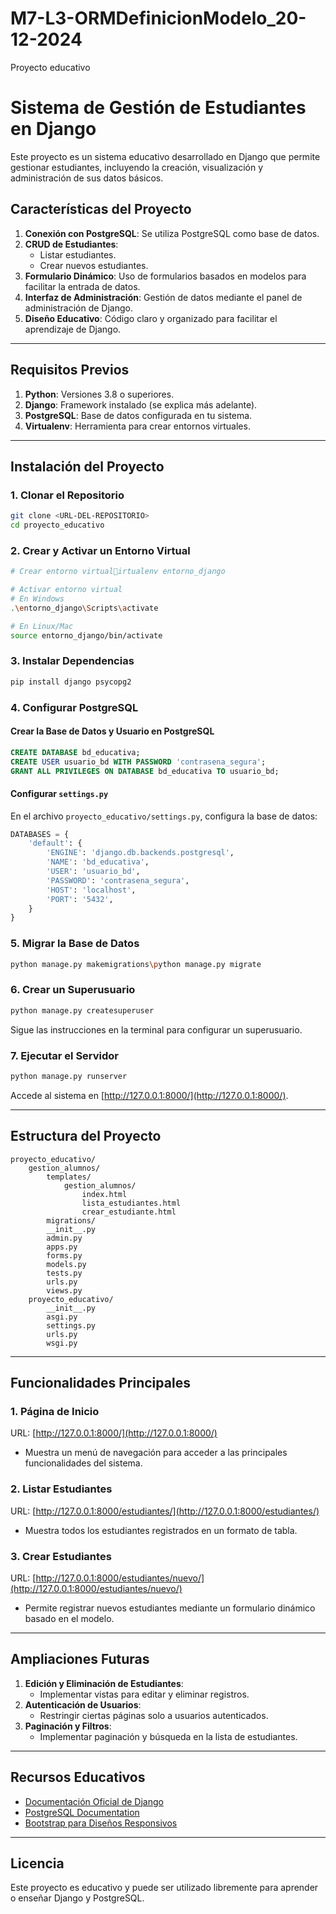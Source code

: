 # M7-L3-ORMDefinicionModelo_20-12-2024
Proyecto educativo

# Sistema de Gestión de Estudiantes en Django

Este proyecto es un sistema educativo desarrollado en Django que permite gestionar estudiantes, incluyendo la creación, visualización y administración de sus datos básicos.

## Características del Proyecto

1. **Conexión con PostgreSQL**: Se utiliza PostgreSQL como base de datos.
2. **CRUD de Estudiantes**:
   - Listar estudiantes.
   - Crear nuevos estudiantes.
3. **Formulario Dinámico**: Uso de formularios basados en modelos para facilitar la entrada de datos.
4. **Interfaz de Administración**: Gestión de datos mediante el panel de administración de Django.
5. **Diseño Educativo**: Código claro y organizado para facilitar el aprendizaje de Django.

---

## Requisitos Previos

1. **Python**: Versiones 3.8 o superiores.
2. **Django**: Framework instalado (se explica más adelante).
3. **PostgreSQL**: Base de datos configurada en tu sistema.
4. **Virtualenv**: Herramienta para crear entornos virtuales.

---

## Instalación del Proyecto

### 1. Clonar el Repositorio
```bash
git clone <URL-DEL-REPOSITORIO>
cd proyecto_educativo
```

### 2. Crear y Activar un Entorno Virtual
```bash
# Crear entorno virtualirtualenv entorno_django

# Activar entorno virtual
# En Windows
.\entorno_django\Scripts\activate

# En Linux/Mac
source entorno_django/bin/activate
```

### 3. Instalar Dependencias
```bash
pip install django psycopg2
```

### 4. Configurar PostgreSQL

#### Crear la Base de Datos y Usuario en PostgreSQL
```sql
CREATE DATABASE bd_educativa;
CREATE USER usuario_bd WITH PASSWORD 'contrasena_segura';
GRANT ALL PRIVILEGES ON DATABASE bd_educativa TO usuario_bd;
```

#### Configurar `settings.py`
En el archivo `proyecto_educativo/settings.py`, configura la base de datos:
```python
DATABASES = {
    'default': {
        'ENGINE': 'django.db.backends.postgresql',
        'NAME': 'bd_educativa',
        'USER': 'usuario_bd',
        'PASSWORD': 'contrasena_segura',
        'HOST': 'localhost',
        'PORT': '5432',
    }
}
```

### 5. Migrar la Base de Datos
```bash
python manage.py makemigrations\python manage.py migrate
```

### 6. Crear un Superusuario
```bash
python manage.py createsuperuser
```
Sigue las instrucciones en la terminal para configurar un superusuario.

### 7. Ejecutar el Servidor
```bash
python manage.py runserver
```

Accede al sistema en [http://127.0.0.1:8000/](http://127.0.0.1:8000/).

---

## Estructura del Proyecto

```
proyecto_educativo/
    gestion_alumnos/
        templates/
            gestion_alumnos/
                index.html
                lista_estudiantes.html
                crear_estudiante.html
        migrations/
        __init__.py
        admin.py
        apps.py
        forms.py
        models.py
        tests.py
        urls.py
        views.py
    proyecto_educativo/
        __init__.py
        asgi.py
        settings.py
        urls.py
        wsgi.py
```

---

## Funcionalidades Principales

### 1. Página de Inicio
URL: [http://127.0.0.1:8000/](http://127.0.0.1:8000/)
- Muestra un menú de navegación para acceder a las principales funcionalidades del sistema.

### 2. Listar Estudiantes
URL: [http://127.0.0.1:8000/estudiantes/](http://127.0.0.1:8000/estudiantes/)
- Muestra todos los estudiantes registrados en un formato de tabla.

### 3. Crear Estudiantes
URL: [http://127.0.0.1:8000/estudiantes/nuevo/](http://127.0.0.1:8000/estudiantes/nuevo/)
- Permite registrar nuevos estudiantes mediante un formulario dinámico basado en el modelo.

---

## Ampliaciones Futuras

1. **Edición y Eliminación de Estudiantes**:
   - Implementar vistas para editar y eliminar registros.
2. **Autenticación de Usuarios**:
   - Restringir ciertas páginas solo a usuarios autenticados.
3. **Paginación y Filtros**:
   - Implementar paginación y búsqueda en la lista de estudiantes.

---

## Recursos Educativos

- [Documentación Oficial de Django](https://docs.djangoproject.com/en/)
- [PostgreSQL Documentation](https://www.postgresql.org/docs/)
- [Bootstrap para Diseños Responsivos](https://getbootstrap.com/)

---

## Licencia
Este proyecto es educativo y puede ser utilizado libremente para aprender o enseñar Django y PostgreSQL.